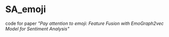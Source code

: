 # SA_emoji
code for paper _"Pay attention to emoji: Feature Fusion with EmoGraph2vec Model for Sentiment Analysis"_

